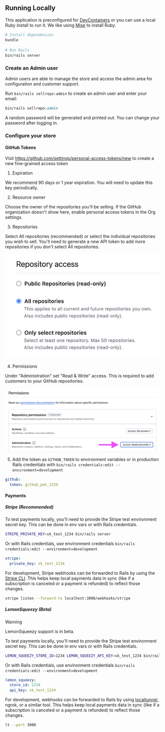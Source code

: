 ## Running Locally

This application is preconfigured for [DevContainers](https://guides.rubyonrails.org/getting_started_with_devcontainer.html) or you can use a local Ruby install to run it. We like using [Mise](https://mise.jdx.dev/) to install Ruby.

```ruby
# Install dependencies
bundle

# Run Rails
bin/rails server
```

### Create an Admin user

Admin users are able to manage the store and access the admin area for configuration and customer support.

Run `bin/rails sellrepo:admin` to create an admin user and enter your email:

```ruby
bin/rails sellrepo:admin
```

A random password will be generated and printed out. You can change your password after logging in.

### Configure your store

#### GitHub Tokens

Visit https://github.com/settings/personal-access-tokens/new to create a new fine-grained access token

1. Expiration

We recommend 90 days or 1 year expiration. You will need to update this key periodically.

2. Resource owner

Choose the owner of the repositories you'll be selling. If the GitHub organization doesn't show here, enable personal access tokens in the Org settings.

3. Repositories

Select All repositories (recommended) or select the individual repositories you wish to sell. You'll need to generate a new API token to add more repositories if you don't select All repositories.

![GitHub token repositories](../app/assets/images/sellrepo/github-token-repositories.png)

4. Permissions

Under "Administration" set "Read & Write" access. This is required to add customers to your GitHub repositories.

![GitHub token permissions](../app/assets/images/sellrepo/github-token-permissions.png)

5. Add the token as `GITHUB_TOKEN` to environment variables or in production Rails credentials with `bin/rails credentials:edit --environment=development`

```yaml
github:
  token: github_pat_1234
```

#### Payments

##### Stripe (Recommended)

To test payments locally, you'll need to provide the Stripe test environment secret key. This can be done in env vars or with Rails credentials.

```bash
STRIPE_PRIVATE_KEY=sk_test_1234 bin/rails server
```

Or with Rails credentials, use environment credentials `bin/rails credentials:edit --environment=development`

```yaml
stripe:
  private_key: sk_test_1234
```

For development, Stripe webhooks can be forwarded to Rails by using the [Stripe CLI](https://docs.stripe.com/stripe-cli). This helps keep local payments data in sync (like if a subscription is canceled or a payment is refunded) to reflect those changes.

```bash
stripe listen --forward-to localhost:3000/webhooks/stripe
```

##### LemonSqueezy (Beta)

> [!WARNING]
> LemonSqueezy support is in beta.

To test payments locally, you'll need to provide the Stripe test environment secret key. This can be done in env vars or with Rails credentials.

```bash
LEMON_SQUEEZY_STORE_ID=1234 LEMON_SQUEEZY_API_KEY=sk_test_1234 bin/rails server
```

Or with Rails credentials, use environment credentials `bin/rails credentials:edit --environment=development`

```yaml
lemon_squeezy:
  store_id: 1234
  api_key: sk_test_1234
```

For development, webhooks can be forwarded to Rails by using [localtunnel](https://theboroer.github.io/localtunnel-www/), ngrok, or a similar tool. This helps keep local payments data in sync (like if a subscription is canceled or a payment is refunded) to reflect those changes.

```bash
lt --port 3000
```
